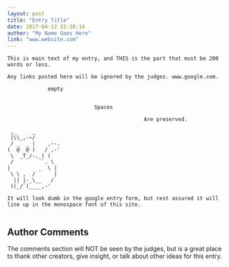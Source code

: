 ```yaml
---
layout: post
title: "Entry Title"
date: 2017-04-12 22:38:14
author: "My Name Goes Here"
link: "www.website.com" 
---
```

```
This is main text of my entry, and THIS is the part that must be 200 words or less. 

Any links posted here will be ignored by the judges. www.google.com. 

             empty


                            Spaces
 
                                            Are preserved.

 ,_     _
 |\\_,-~/
 / _  _ |    ,--.
(  @  @ )   / ,-'
 \  _T_/-._( (
 /         `. \
|         _  \ |
 \ \ ,  /      |
  || |-_\__   /
 ((_/`(____,-'

It will look dumb in the google entry form, but rest assured it will line up in the monospace font of this site.


```
## Author Comments 

The comments section will NOT be seen by the judges, but is a great place to thank other creators, give insight, or talk about other ideas for this entry.
